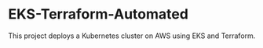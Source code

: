 # EKS-Terraform-Automated
This project deploys a Kubernetes cluster on AWS using EKS and Terraform.  
